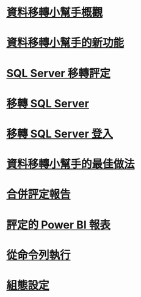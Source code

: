 # [資料移轉小幫手概觀](dma-overview.md)

# [資料移轉小幫手的新功能](dma-whatsnew.md)
# [SQL Server 移轉評定](dma-assesssqlonprem.md)
# [移轉 SQL Server](dma-migrateonpremsql.md)
# [移轉 SQL Server 登入](dma-migrateserverlogins.md)
# [資料移轉小幫手的最佳做法](dma-bestpractices.md)
# [合併評定報告](dma-consolidatereports.md)
# [評定的 Power BI 報表](dma-powerbiassesreport.md)
# [從命令列執行](dma-commandline.md)
# [組態設定](dma-configurationsettings.md)
